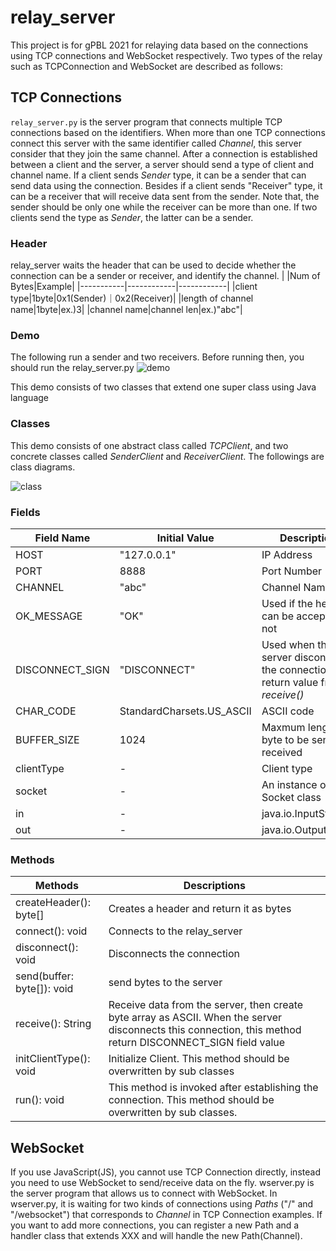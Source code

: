 # relay_server
This project is for gPBL 2021 for relaying data based on the connections using TCP connections and WebSocket respectively.
Two types of the relay such as TCPConnection and WebSocket are described as follows:


## TCP Connections
`relay_server.py` is the server program that connects multiple TCP connections based on the identifiers. When more than one TCP connections connect this server with the same identifier called *Channel*, this server consider that they join the same channel. After a connection is established between a client and the server, a server should send a type of client and channel name. If a client sends *Sender* type, it can be a sender that can send data using the connection. Besides if a client sends "Receiver" type, it can be a receiver that will receive data sent from the sender. Note that, the sender should be only one while the receiver can be more than one. If two clients send the type as *Sender*, the latter can be a sender.

### Header
relay_server waits the header that can be used to decide whether the connection can be a sender or receiver, and identify the channel.
|  |Num of Bytes|Example|
|-----------|------------|------------|
|client type|1byte|0x1(Sender)｜0x2(Receiver)|
|length of channel name|1byte|ex.)3|
|channel name|channel len|ex.)"abc"|

### Demo
The following run a sender and two receivers. Before running then, you should run the relay_server.py
![demo](https://user-images.githubusercontent.com/52157596/104133039-6bab0e80-53c4-11eb-8b99-6abc4ff7d79a.gif)

This demo consists of two classes that extend one super class using Java language

### Classes
This demo consists of one abstract class called *TCPClient*, and two concrete classes called *SenderClient* and *ReceiverClient*. The followings are class diagrams.


![class](https://user-images.githubusercontent.com/52157596/104190985-3eac3980-5460-11eb-9c7b-51717357f0e4.png)

### Fields
|Field Name|Initial Value|Descriptions|
|-----------|------------|------------|
|HOST|"127.0.0.1"|IP Address|
|PORT|8888|Port Number|
|CHANNEL|"abc"|Channel Name|
|OK_MESSAGE|"OK"|Used if the header can be accepted or not|
|DISCONNECT_SIGN|"DISCONNECT"|Used when the server disconnects the connection as a return value from *receive()*|
|CHAR_CODE|StandardCharsets.US_ASCII|ASCII code|
|BUFFER_SIZE|1024|Maxmum length of byte to be sent and received|
|clientType|-|Client type|
|socket|-|An instance of Socket class|
|in|-|java.io.InputStream|
|out|-|java.io.OutputStream|

### Methods
|Methods|Descriptions|
|-----------|------------|
|createHeader(): byte[]|Creates a header and return it as bytes|
|connect(): void| Connects to the relay_server|
|disconnect(): void|Disconnects the connection|
|send(buffer: byte[]): void|send bytes to the server|
|receive(): String|Receive data from the server, then create byte array as ASCII. When the server disconnects this connection, this method return DISCONNECT_SIGN field value|
|initClientType(): void|Initialize Client. This method should be overwritten by sub classes|
|run(): void|This method is invoked after establishing the connection. This method should be overwritten by sub classes.|


## WebSocket
If you use JavaScript(JS), you cannot use TCP Connection directly, instead you need to use WebSocket to send/receive data on the fly. wserver.py is the server program that allows us to connect with WebSocket. In wserver.py, it is waiting for two kinds of connections using *Paths* ("/" and "/websocket") that corresponds to *Channel* in TCP Connection examples. If you want to add more connections, you can register a new Path and a handler class that extends XXX and will handle the new Path(Channel).



